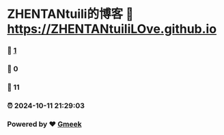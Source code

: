 # ZHENTANtuili的博客 :link: https://ZHENTANtuiliLOve.github.io 
### :page_facing_up: [1](https://ZHENTANtuiliLOve.github.io/tag.html) 
### :speech_balloon: 0 
### :hibiscus: 11 
### :alarm_clock: 2024-10-11 21:29:03 
### Powered by :heart: [Gmeek](https://github.com/Meekdai/Gmeek)

